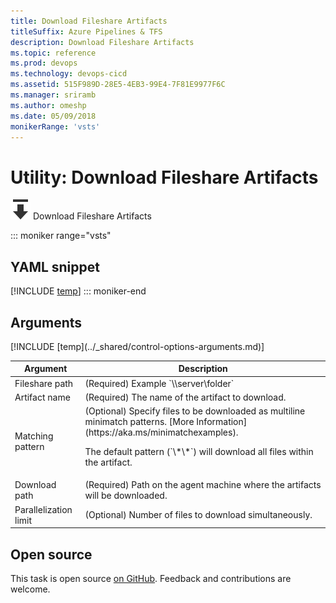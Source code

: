 ```yaml
---
title: Download Fileshare Artifacts
titleSuffix: Azure Pipelines & TFS
description: Download Fileshare Artifacts
ms.topic: reference
ms.prod: devops
ms.technology: devops-cicd
ms.assetid: 515F989D-28E5-4EB3-99E4-7F81E9977F6C
ms.manager: sriramb
ms.author: omeshp
ms.date: 05/09/2018
monikerRange: 'vsts'
---
```


# Utility: Download Fileshare Artifacts

![](_img/downloadbuildartifacts.png) Download Fileshare Artifacts

::: moniker range="vsts"
## YAML snippet
[!INCLUDE [temp](../_shared/yaml/DownloadFileshareArtifactsV0.md)]
::: moniker-end

## Arguments

<table><thead><tr><th>Argument</th><th>Description</th></tr></thead>
<tr><td>Fileshare path</td><td>(Required) Example `\\server\folder`</td></tr>
<tr><td>Artifact name</td><td>(Required) The name of the artifact to download.</td></tr>
<tr><td>Matching pattern</td><td>(Optional) Specify files to be downloaded as multiline minimatch patterns. [More Information](https://aka.ms/minimatchexamples).<p>The default pattern (`\*\*`) will download all files within the artifact.</p></td></tr>
<tr><td>Download path</td><td>(Required) Path on the agent machine where the artifacts will be downloaded.</td></tr>
<tr><td>Parallelization limit</td><td>(Optional) Number of files to download simultaneously.</td></tr>
[!INCLUDE [temp](../_shared/control-options-arguments.md)]
</table>

## Open source

This task is open source [on GitHub](https://github.com/Microsoft/vsts-tasks). Feedback and contributions are welcome.

